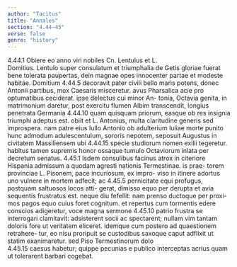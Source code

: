 ```yaml
---
author: "Tacitus"
title: "Annales"
section: "4.44–45"
verse: false
genre: "history"
---
```


4.44.1
  Obiere eo anno viri nobiles Cn. Lentulus et L.  
Domitius. Lentulo super consulatum et triumphalia de
Getis gloriae fuerat bene tolerata paupertas, dein magnae
opes innocenter partae et modeste habitae. Domitium
4.44.5
decoravit pater civili bello maris potens, donec Antonii
partibus, mox Caesaris misceretur. avus Pharsalica acie
pro optumatibus ceciderat. ipse delectus cui minor An-
tonia, Octavia genita, in matrimonium daretur, post exercitu
flumen Albim transcendit, longius penetrata Germania
4.44.10
quam quisquam priorum, easque ob res insignia triumphi
adeptus est. obiit et L. Antonius, multa claritudine generis
sed improspera. nam patre eius Iullo Antonio ob adulterium
Iuliae morte punito hunc admodum adulescentulum, sororis
nepotem, seposuit Augustus in civitatem Massiliensem ubi
4.44.15
specie studiorum nomen exilii tegeretur. habitus tamen
supremis honor ossaque tumulo Octaviorum inlata per
decretum senatus.
4.45.1
  Isdem consulibus facinus atrox in citeriore Hispania
admissum a quodam agresti nationis Termestinae. is prae-
torem provinciae L. Pisonem, pace incuriosum, ex impro-
viso in itinere adortus uno vulnere in mortem adfecit; ac
4.45.5
pernicitate equi profugus, postquam saltuosos locos atti-
gerat, dimisso equo per derupta et avia sequentis frustratus
est. neque diu fefellit: nam prenso ductoque per proxi-
mos pagos equo cuius foret cognitum. et repertus cum
tormentis edere conscios adigeretur, voce magna sermone
4.45.10
patrio frustra se interrogari clamitavit: adsisterent socii ac
spectarent; nullam vim tantam doloris fore ut veritatem
eliceret. idemque cum postero ad quaestionem retrahere-
tur, eo nisu proripuit se custodibus saxoque caput adflixit
ut statim exanimaretur. sed Piso Termestinorum dolo  
4.45.15
caesus habetur; quippe pecunias e publico interceptas
acrius quam ut tolerarent barbari cogebat.